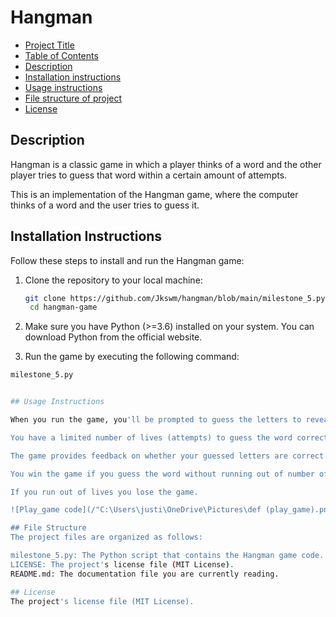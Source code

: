 # Hangman

- [Project Title](#project-title)
- [Table of Contents](#table-of-contents)
- [Description](#description)
- [Installation instructions](#installation-instructions)
- [Usage instructions](#usage-instructions)
- [File structure of project](#File-structure-of-project)
- [License](#license)

## Description 
Hangman is a classic game in which a player thinks of a word and the other player tries to guess that word within a certain amount of attempts.

This is an implementation of the Hangman game, where the computer thinks of a word and the user tries to guess it. 

## Installation Instructions

Follow these steps to install and run the Hangman game:

1. Clone the repository to your local machine:

   ```bash
   git clone https://github.com/Jkswm/hangman/blob/main/milestone_5.py
    cd hangman-game

2. Make sure you have Python (>=3.6) installed on your system. You can download Python from the official website.

3. Run the game by executing the following command:
```bash
milestone_5.py


## Usage Instructions 

When you run the game, you'll be prompted to guess the letters to reveal the hidden word.

You have a limited number of lives (attempts) to guess the word correctly.

The game provides feedback on whether your guessed letters are correct if they are the they reveal that part of the word.

You win the game if you guess the word without running out of number of lives.

If you run out of lives you lose the game.

![Play_game code](/"C:\Users\justi\OneDrive\Pictures\def (play_game).png")

## File Structure 
The project files are organized as follows:

milestone_5.py: The Python script that contains the Hangman game code.
LICENSE: The project's license file (MIT License).
README.md: The documentation file you are currently reading.

## License
The project's license file (MIT License).
